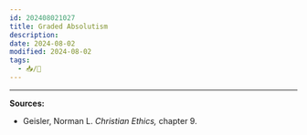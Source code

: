 ```yaml
---
id: 202408021027
title: Graded Absolutism
description: 
date: 2024-08-02
modified: 2024-08-02
tags:
  - 📥/🌱
---
```


---

**Sources:**
- Geisler, Norman L. *Christian Ethics,* chapter 9.
